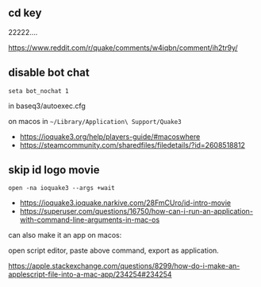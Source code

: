 ## cd key

22222....

https://www.reddit.com/r/quake/comments/w4iqbn/comment/ih2tr9y/

## disable bot chat

`seta bot_nochat 1`

in baseq3/autoexec.cfg

on macos in `~/Library/Application\ Support/Quake3`

- https://ioquake3.org/help/players-guide/#macoswhere
- https://steamcommunity.com/sharedfiles/filedetails/?id=2608518812

## skip id logo movie

`open -na ioquake3 --args +wait`

- https://ioquake3.ioquake.narkive.com/28FmCUro/id-intro-movie
- https://superuser.com/questions/16750/how-can-i-run-an-application-with-command-line-arguments-in-mac-os

can also make it an app on macos:

open script editor, paste above command, export as application.

https://apple.stackexchange.com/questions/8299/how-do-i-make-an-applescript-file-into-a-mac-app/234254#234254
